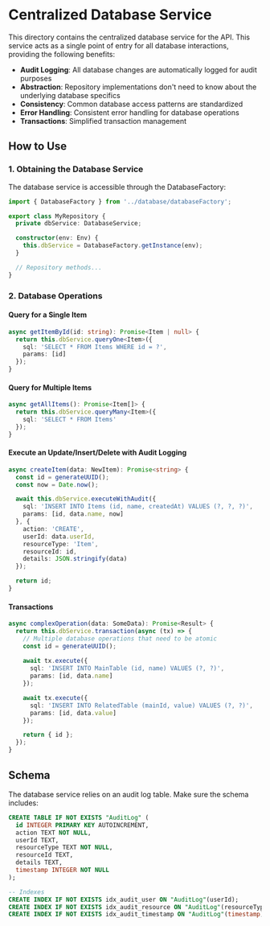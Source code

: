 # Centralized Database Service

This directory contains the centralized database service for the API. This service acts as a single point of entry for all database interactions, providing the following benefits:

- **Audit Logging**: All database changes are automatically logged for audit purposes
- **Abstraction**: Repository implementations don't need to know about the underlying database specifics
- **Consistency**: Common database access patterns are standardized
- **Error Handling**: Consistent error handling for database operations
- **Transactions**: Simplified transaction management

## How to Use

### 1. Obtaining the Database Service

The database service is accessible through the DatabaseFactory:

```typescript
import { DatabaseFactory } from '../database/databaseFactory';

export class MyRepository {
  private dbService: DatabaseService;

  constructor(env: Env) {
    this.dbService = DatabaseFactory.getInstance(env);
  }

  // Repository methods...
}
```

### 2. Database Operations

#### Query for a Single Item

```typescript
async getItemById(id: string): Promise<Item | null> {
  return this.dbService.queryOne<Item>({
    sql: 'SELECT * FROM Items WHERE id = ?',
    params: [id]
  });
}
```

#### Query for Multiple Items

```typescript
async getAllItems(): Promise<Item[]> {
  return this.dbService.queryMany<Item>({
    sql: 'SELECT * FROM Items'
  });
}
```

#### Execute an Update/Insert/Delete with Audit Logging

```typescript
async createItem(data: NewItem): Promise<string> {
  const id = generateUUID();
  const now = Date.now();

  await this.dbService.executeWithAudit({
    sql: 'INSERT INTO Items (id, name, createdAt) VALUES (?, ?, ?)',
    params: [id, data.name, now]
  }, {
    action: 'CREATE',
    userId: data.userId,
    resourceType: 'Item',
    resourceId: id,
    details: JSON.stringify(data)
  });

  return id;
}
```

#### Transactions

```typescript
async complexOperation(data: SomeData): Promise<Result> {
  return this.dbService.transaction(async (tx) => {
    // Multiple database operations that need to be atomic
    const id = generateUUID();
    
    await tx.execute({
      sql: 'INSERT INTO MainTable (id, name) VALUES (?, ?)',
      params: [id, data.name]
    });

    await tx.execute({
      sql: 'INSERT INTO RelatedTable (mainId, value) VALUES (?, ?)',
      params: [id, data.value]
    });

    return { id };
  });
}
```

## Schema

The database service relies on an audit log table. Make sure the schema includes:

```sql
CREATE TABLE IF NOT EXISTS "AuditLog" (
  id INTEGER PRIMARY KEY AUTOINCREMENT,
  action TEXT NOT NULL,
  userId TEXT,
  resourceType TEXT NOT NULL,
  resourceId TEXT,
  details TEXT,
  timestamp INTEGER NOT NULL
);

-- Indexes
CREATE INDEX IF NOT EXISTS idx_audit_user ON "AuditLog"(userId);
CREATE INDEX IF NOT EXISTS idx_audit_resource ON "AuditLog"(resourceType, resourceId);
CREATE INDEX IF NOT EXISTS idx_audit_timestamp ON "AuditLog"(timestamp);
``` 